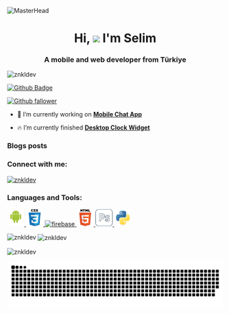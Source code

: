 ![MasterHead](https://res.cloudinary.com/dqrjy97s9/image/upload/v1708883867/gatpnsqgyvztxzwtdffc.jpg)
<h1 align="center"> Hi, <a href="https://www.gautamkrishnar.com/"><img src="https://media.giphy.com/media/hvRJCLFzcasrR4ia7z/giphy.gif" width="4%"></a> I'm Selim </h1>
<h3 align="center">A mobile and web developer from Türkiye</h3>
<p align="left"> <img src="https://komarev.com/ghpvc/?username=znkldev&label=Profile%20views&color=1c1c1c&style=flat" alt="znkldev" /> </p>

[![Github Badge](https://img.shields.io/badge/-Github-000?style=quare&labelColor=000&logo=Github&logoColor=white&link=link)](https://github.com/znkldev)

[![Github fallower](https://img.shields.io/github/followers/znkldev?style=social)](https://github.com/znkldev) 

- 🔭 I’m currently working on [**Mobile Chat App**](https://knxx8wj14y6wwzmopl7nqq.on.drv.tw/www.chatting.com/)

- 🔥 I’m currently finished [**Desktop Clock Widget**](https://github.com/znkldev/Desktop-Clock-Widget)

### Blogs posts
<!-- BLOG-POST-LIST:START -->
<!-- BLOG-POST-LIST:END -->

<h3 align="left">Connect with me:</h3>
<p align="left">
<a href="https://dev.to/znkldev" target="blank"><img align="center" src="https://raw.githubusercontent.com/rahuldkjain/github-profile-readme-generator/master/src/images/icons/Social/devto.svg" alt="znkldev" height="30" width="40" /></a>
</p>

<h3 align="left">Languages and Tools:</h3>
<p align="left"> <a href="https://developer.android.com" target="_blank" rel="noreferrer"> <img src="https://raw.githubusercontent.com/devicons/devicon/master/icons/android/android-original-wordmark.svg" alt="android" width="40" height="40"/> </a> <a href="https://www.w3schools.com/css/" target="_blank" rel="noreferrer"> <img src="https://raw.githubusercontent.com/devicons/devicon/master/icons/css3/css3-original-wordmark.svg" alt="css3" width="40" height="40"/> </a> <a href="https://firebase.google.com/" target="_blank" rel="noreferrer"> <img src="https://www.vectorlogo.zone/logos/firebase/firebase-icon.svg" alt="firebase" width="40" height="40"/> </a> <a href="https://www.w3.org/html/" target="_blank" rel="noreferrer"> <img src="https://raw.githubusercontent.com/devicons/devicon/master/icons/html5/html5-original-wordmark.svg" alt="html5" width="40" height="40"/> </a> <a href="https://www.photoshop.com/en" target="_blank" rel="noreferrer"> <img src="https://raw.githubusercontent.com/devicons/devicon/master/icons/photoshop/photoshop-line.svg" alt="photoshop" width="40" height="40"/> </a> <a href="https://www.python.org" target="_blank" rel="noreferrer"> <img src="https://raw.githubusercontent.com/devicons/devicon/master/icons/python/python-original.svg" alt="python" width="40" height="40"/> </a> </p>

<p><img align="left" src="https://github-readme-stats.vercel.app/api/top-langs?username=znkldev&show_icons=true&locale=en&layout=compact&show_icons=true&hide_border=true&count_private=true&include_all_commits=true&theme=dark&card_width=500" alt="znkldev" /></p>

<p>&nbsp;<img align="center" src="https://github-readme-stats.vercel.app/api?username=znkldev&show_icons=true&hide_border=true&count_private=true&include_all_commits=true&theme=dark&card_width=500" alt="znkldev" /></p>

<p><img align="center" src="https://github-readme-streak-stats.herokuapp.com/?user=znkldev&show_icons=true&hide_border=true&count_private=true&include_all_commits=true&theme=dark&card_width=500" alt="znkldev" /></p>

<picture>
  <source media="(prefers-color-scheme: dark)" srcset="https://raw.githubusercontent.com/znkldev/znkldev/output/github-contribution-grid-snake-dark.svg">
  <source media="(prefers-color-scheme: light)" srcset="https://raw.githubusercontent.com/znkldev/znkldev/output/github-contribution-grid-snake.svg">
  <img alt="github contribution grid snake animation" src="https://raw.githubusercontent.com/znkldev/znkldev/output/github-contribution-grid-snake.svg">
</picture>
